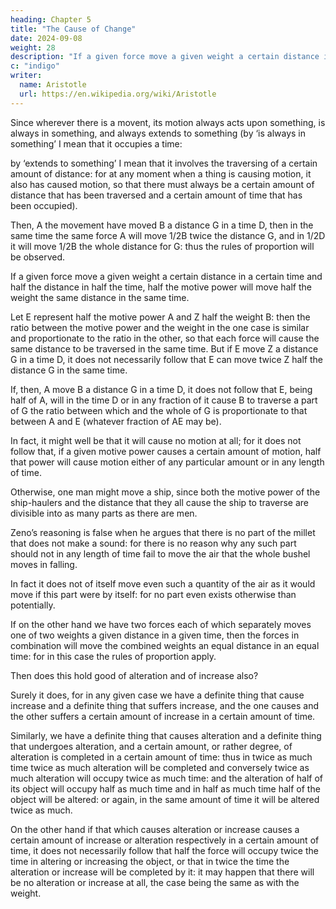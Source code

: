```yaml
---
heading: Chapter 5
title: "The Cause of Change"
date: 2024-09-08
weight: 28
description: "If a given force move a given weight a certain distance in a certain time and half the distance in half the time, half the motive power will move half the weight the same distance in the same time."
c: "indigo"
writer:
  name: Aristotle 
  url: https://en.wikipedia.org/wiki/Aristotle
---
```



Since wherever there is a movent, its motion always acts upon something, is
always in something, and always extends to something (by ‘is always in something’ I
mean that it occupies a time:

by ‘extends to something’ I mean that it involves the traversing of a certain amount of distance: for at any moment when a thing is causing motion, it also has caused motion, so that there must always be a certain amount of distance that has been traversed and a certain amount of time that has been occupied).

Then, A the movement have moved B a distance G in a time D, then in the same time the same force A will move 1/2B twice the distance G, and in 1/2D it will move 1/2B the whole distance for G: thus the rules of proportion will be observed. 

If a given force move a given weight a certain distance in a certain time and half the distance in half the time, half the motive power will move half the weight the same distance in the same time.

Let E represent half the motive power A and Z half the weight B: then the ratio between the motive power and the weight in the one case is similar and proportionate to the ratio in the other, so that each force will cause the same distance to be traversed in the same time. But if E move Z a distance G in a time D, it does not necessarily follow that E can move twice Z half the distance G in the same time. 

If, then, A move B a distance G in a time D, it does not follow that E, being half of A, will in the time D or in any fraction of it cause B to traverse a part of G the ratio between which and the whole of G is proportionate to that between A and E (whatever fraction of AE may be).

In fact, it might well be that it will cause no motion at all; for it does not follow that, if a given motive power causes a certain amount of motion, half that power will cause motion either of any particular amount or in any length of time.

Otherwise, one man might move a ship, since both the motive power of the ship-haulers and the distance that they all cause the ship to traverse are divisible into as many parts as there are men.

Zeno’s reasoning is false when he argues that there is no part of the millet that does not make a sound: for there is no reason why any such part should not in any length of time fail to move the air that the whole bushel moves in falling. 

In fact it does not of itself move even such a quantity of the air as it would move if this part were by itself: for no part even exists otherwise than potentially. 

If on the other hand we have two forces each of which separately moves one of two weights a given distance in a given time, then the forces in combination will move the combined weights an equal distance in an equal time: for in this case the rules of proportion apply.

Then does this hold good of alteration and of increase also? 

Surely it does, for in any given case we have a definite thing that cause increase and a definite thing that suffers increase, and the one causes and the other suffers a certain amount of increase in a
certain amount of time.

Similarly, we have a definite thing that causes alteration and a definite thing that undergoes alteration, and a certain amount, or rather degree, of alteration is completed in a certain amount of time: thus in twice as much time twice as much alteration will be completed and conversely twice as much alteration will occupy twice as much time: and the alteration of half of its object will occupy half as much time and in half as much time half of the object will be altered: or again, in the same amount of time it will be altered twice as much. 

On the other hand if that which causes alteration or increase causes a certain amount of increase or alteration respectively in a certain amount of time, it does not necessarily follow that half the force will occupy twice the time in altering or increasing the object, or that in twice the time the alteration or increase will be completed by it: it may happen that there will be no alteration or increase at all, the case being the same as with the weight.
